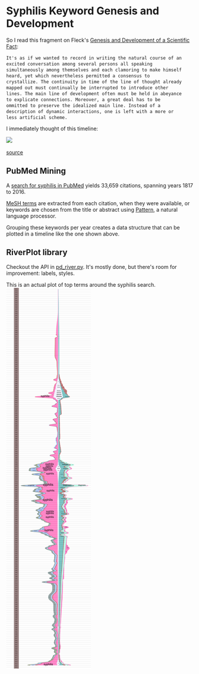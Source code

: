 # Syphilis Keyword Genesis and Development

So I read this fragment on Fleck's [Genesis and Development of a
Scientific Fact](http://www.evolocus.com/Textbooks/Fleck1979.pdf):

    It's as if we wanted to record in writing the natural course of an
    excited conversation among several persons all speaking
    simultaneously among themselves and each clamoring to make himself
    heard, yet which nevertheless permitted a consensus to
    crystallize. The continuity in time of the line of thought already
    mapped out must continually be interrupted to introduce other
    lines. The main line of development often must be held in abeyance
    to explicate connections. Moreover, a great deal has to be
    ommitted to preserve the idealized main line. Instead of a
    description of dynamic interactions, one is left with a more or
    less artificial scheme.

I immediately thought of this timeline:

<img src="http://imgs.xkcd.com/comics/congress.png" height="500px">

[source](https://xkcd.com/1127/)

## PubMed Mining

A [search for syphilis in
PubMed](https://www.ncbi.nlm.nih.gov/pubmed/?term=syphilis) yields 33,659
citations, spanning years 1817 to 2016.

[MeSH terms](https://www.nlm.nih.gov/mesh/meshhome.html) are extracted
from each citation, when they were available, or keywords are chosen
from the title or abstract using
[Pattern](http://www.clips.ua.ac.be/pages/pattern-vector), a natural
language processor.

Grouping these keywords per year creates a data structure that can be
plotted in a timeline like the one shown above.

## RiverPlot library

Checkout the API in [pd_river.py](pd_river.py). It's mostly
done, but there's room for improvement: labels, styles.

This is an actual plot of top terms around the syphilis search.
<img src="example.png">

